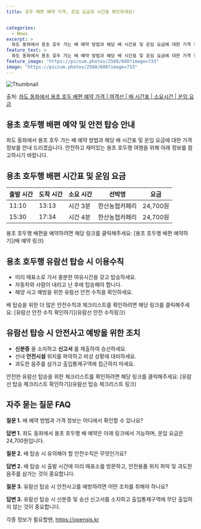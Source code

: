 ```yaml
---
title: 호두 배편 예약 가격, 운임 요금과 시간표 확인하세요!


categories:
  - News
excerpt: >
  좌도 동좌에서 용초 호두 가는 배 예약 방법과 해당 배 시간표 및 운임 요금에 대한 가격 정보를 안내 드리겠습니다. 안전하고 재밋는 용초 호두행 여행을 위해 아래 정보 참고하시기 바랍니다. 용초 호두행 배편 예약하기 👈 클릭좌도 동좌에서 용초 호두행 배 시간표출발 시간도착 시간소요 시간선박명요금11:1013:132시간 3분한산농협카페리24,700원15:3017:342시간 4분한산농협카페리24,700원용초 호두행 배편 예약하기 👈 클릭좌도 동좌에서 용초 호두행 여객선 탑승 시 이용수칙인원과 환경에 신중히 배려한 탑승 과정을 소개합니다. 중요한 내용 미리 매표소로 가서 충분한 여유시간을 갖고 탑승하세요. 자동차와 사람이 내리고 난 후에 탑승해야 합니다.좌도 동좌에서 용초 호두행 유람선 탑승 전, 꼭 알아두세..
feature_text: >
  좌도 동좌에서 용초 호두 가는 배 예약 방법과 해당 배 시간표 및 운임 요금에 대한 가격 정보를 안내 드리겠습니다. 안전하고 재밋는 용초 호두행 여행을 위해 아래 정보 참고하시기 바랍니다. 용초 호두행 배편 예약하기 👈 클릭좌도 동좌에서 용초 호두행 배 시간표출발 시간도착 시간소요 시간선박명요금11:1013:132시간 3분한산농협카페리24,700원15:3017:342시간 4분한산농협카페리24,700원용초 호두행 배편 예약하기 👈 클릭좌도 동좌에서 용초 호두행 여객선 탑승 시 이용수칙인원과 환경에 신중히 배려한 탑승 과정을 소개합니다. 중요한 내용 미리 매표소로 가서 충분한 여유시간을 갖고 탑승하세요. 자동차와 사람이 내리고 난 후에 탑승해야 합니다.좌도 동좌에서 용초 호두행 유람선 탑승 전, 꼭 알아두세..
feature_image: "https://picsum.photos/2560/600?image=733"
image: "https://picsum.photos/2560/600?image=733"
---
```


![Thumbnail](https://img1.daumcdn.net/thumb/R800x0/?scode=mtistory2&fname=https%3A%2F%2Fblog.kakaocdn.net%2Fdn%2FbBCq82%2FbtsHDXlTzd2%2FKVih8l4ezy4DQnKKeLKhq1%2Fimg.webp)

<p>출처: <a href="https://opensis.kr/entry/%EC%A2%8C%EB%8F%84-%EB%8F%99%EC%A2%8C%EC%97%90%EC%84%9C-%EC%9A%A9%EC%B4%88-%ED%98%B8%EB%91%90-%EB%B0%B0%ED%8E%B8-%EC%98%88%EC%95%BD-%EA%B0%80%EA%B2%A9-%EC%97%AC%EA%B0%9D%EC%84%A0-%EB%B0%B0-%EC%8B%9C%EA%B0%84%ED%91%9C-%EC%86%8C%EC%9A%94%EC%8B%9C%EA%B0%84-%EC%9A%B4%EC%9E%84-%EC%9A%94%EA%B8%88" rel="dofollow">좌도 동좌에서 용초 호두 배편 예약 가격 | 여객선 | 배 시간표 | 소요시간 | 운임 요금</a> </p>

## 용초 호두행 배편 예약 및 안전 탑승 안내

좌도 동좌에서 용초 호두 가는 배 예약 방법과 해당 배 시간표 및 운임 요금에 대한 가격 정보를 안내 드리겠습니다. 안전하고 재미있는 용초
호두행 여행을 위해 아래 정보를 참고하시기 바랍니다.

## 용초 호두행 배편 시간표 및 운임 요금

**출발 시간** | **도착 시간** | **소요 시간** | **선박명** | **요금**  
---|---|---|---|---  
11:10 | 13:13 | 시간 3분 | 한산농협카페리 | 24,700원  
15:30 | 17:34 | 시간 4분 | 한산농협카페리 | 24,700원  
  
용초 호두행 배편을 예약하려면 해당 링크를 클릭해주세요: [용초 호두행 배편 예약하기](배 예약 링크)

## 용초 호두행 유람선 탑승 시 이용수칙

  * 미리 매표소로 가서 충분한 여유시간을 갖고 탑승하세요.
  * 자동차와 사람이 내리고 난 후에 탑승해야 합니다.
  * 해양 사고 예방을 위한 유람선 안전 수칙을 확인하세요.

배 탑승을 위한 더 많은 안전수칙과 체크리스트를 확인하려면 해당 링크를 클릭해주세요: [유람선 안전 수칙 확인하기](유람선 안전 수칙링크)

## **유람선 탑승 시 안전사고 예방을 위한 조치**

  * **신분증** 을 소지하고 **신고서** 를 제출하여 승선하세요.
  * 선내 **안전시설** 위치를 파악하고 비상 상황에 대비하세요.
  * 과도한 음주를 삼가고 출입통제구역에 접근하지 마세요.

안전한 유람선 탑승을 위한 체크리스트를 확인하려면 해당 링크를 클릭해주세요: [유람선 탑승 체크리스트 확인하기](유람선 탑승 체크리스트
링크)

## 자주 묻는 질문 FAQ

**질문 1.** 배 예약 방법과 가격 정보는 어디에서 확인할 수 있나요?

**답변 1.** 좌도 동좌에서 용초 호두행 배 예약은 아래 링크에서 가능하며, 운임 요금은 24,700원입니다.

**질문 2.** 배 탑승 시 유의해야 할 안전수칙은 무엇인가요?

**답변 2.** 배 탑승 시 출발 시간에 미리 매표소를 방문하고, 안전용품 위치 파악 및 과도한 음주를 삼가는 것이 중요합니다.

**질문 3.** 유람선 탑승 시 안전사고를 예방하려면 어떤 조치를 취해야 하나요?

**답변 3.** 유람선 탑승 시 신분증 및 승선 신고서를 소지하고 출입통제구역에 무단 출입하지 않는 것이 중요합니다.

 

각종 정보가 필요할땐, <a href="https://opensis.kr" rel="dofollow">https://opensis.kr</a>


